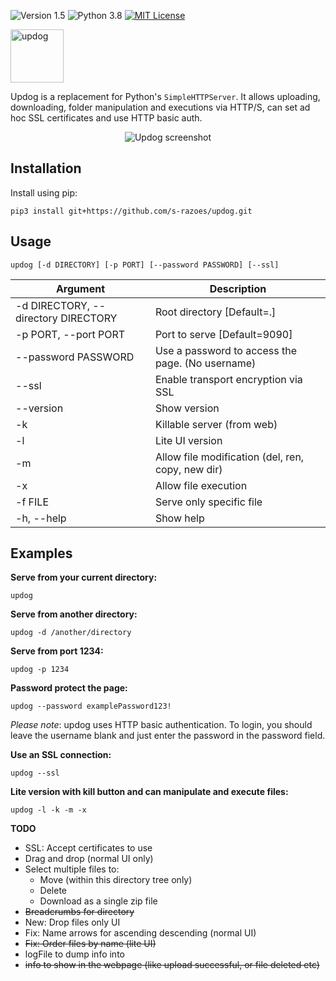 ![Version 1.5](http://img.shields.io/badge/version-v1.5-green.svg)
![Python 3.8](http://img.shields.io/badge/python-3.8-blue.svg)
[![MIT License](http://img.shields.io/badge/license-MIT%20License-blue.svg)](https://github.com/s-razoes/updog/blob/master/LICENSE)

<p>
  <img src="https://sc0tfree.squarespace.com/s/updog.png" width=85px alt="updog"/>
</p>

Updog is a replacement for Python's `SimpleHTTPServer`. 
It allows uploading, downloading, folder manipulation and executions via HTTP/S, 
can set ad hoc SSL certificates and use HTTP basic auth.

<p align="center">
  <img src="https://sc0tfree.squarespace.com/s/updog-screenshot.png" alt="Updog screenshot"/>
</p>

## Installation

Install using pip:

`pip3 install git+https://github.com/s-razoes/updog.git`

## Usage

`updog [-d DIRECTORY] [-p PORT] [--password PASSWORD] [--ssl]`

| Argument                            | Description                                      |
|-------------------------------------|--------------------------------------------------| 
| -d DIRECTORY, --directory DIRECTORY | Root directory [Default=.]                       | 
| -p PORT, --port PORT                | Port to serve [Default=9090]                     |
| --password PASSWORD                 | Use a password to access the page. (No username) |
| --ssl                               | Enable transport encryption via SSL              |
| --version                           | Show version                                     |
| -k                                  | Killable server (from web)                       |
| -l                                  | Lite UI version                                  |
| -m                                  | Allow file modification (del, ren, copy, new dir)|
| -x                                  | Allow file execution                             |
| -f FILE                             | Serve only specific file                         |
| -h, --help                          | Show help                                        |

## Examples

**Serve from your current directory:**

`updog`

**Serve from another directory:**

`updog -d /another/directory`

**Serve from port 1234:**

`updog -p 1234`

**Password protect the page:**

`updog --password examplePassword123!`

*Please note*: updog uses HTTP basic authentication.
To login, you should leave the username blank and just
enter the password in the password field.

**Use an SSL connection:**

`updog --ssl`

**Lite version with kill button and can manipulate and execute files:**

`updog -l -k -m -x`




**TODO**
- SSL: Accept certificates to use
- Drag and drop (normal UI only)
- Select multiple files to:
  - Move (within this directory tree only)
  - Delete
  - Download as a single zip file
- ~~Breadcrumbs for directory~~
- New: Drop files only UI
- Fix: Name arrows for ascending descending (normal UI)
- ~~Fix: Order files by name (lite UI)~~
- logFile to dump info into
- ~~info to show in the webpage (like upload successful, or file deleted etc)~~
